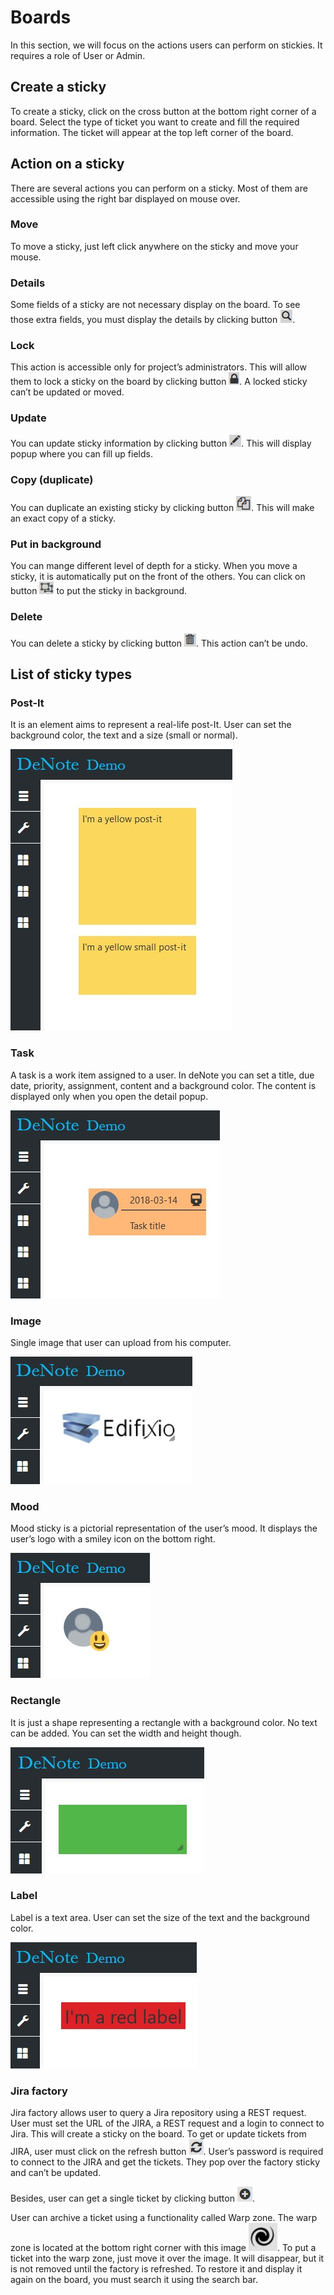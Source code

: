 # Boards
In this section, we will focus on the actions users can perform on stickies. It requires a role of User or Admin.

## Create a sticky
To create a sticky, click on the cross button at the bottom right corner of a board. Select the type of ticket you want to create and fill the required information. The ticket will appear at the top left corner of the board.

## Action on a sticky
There are several actions you can perform on a sticky. Most of them are accessible using the right bar displayed on mouse over.

### Move
To move a sticky, just left click anywhere on the sticky and move your mouse. 

### Details
Some fields of a sticky are not necessary display on the board. To see those extra fields, you must display the details by clicking button ![icon magnifying glass](./assets/images/icon-detail.jpg).

### Lock
This action is accessible only for project’s administrators. This will allow them to lock a sticky on the board by clicking button ![icon lock](./assets/images/icon-lock.jpg). A locked sticky can’t be updated or moved. 

### Update
You can update sticky information by clicking button ![icon pen](./assets/images/icon-update.jpg). This will display popup where you can fill up fields.

### Copy (duplicate)
You can duplicate an existing sticky by clicking button ![icon copy](./assets/images/icon-copy.jpg). This will make an exact copy of a sticky.

### Put in background
You can mange different level of depth for a sticky. When you move a sticky, it is automatically put on the front of the others. You can click on button ![icon background](./assets/images/icon-background.jpg) to put the sticky in background.

### Delete
You can delete a sticky by clicking button ![icon delete](./assets/images/icon-delete.jpg). This action can’t be undo.

## List of sticky types
### Post-It
It is an element aims to represent a real-life post-It. User can set the background color, the text and a size (small or normal). 

![sticky post-it](./assets/images/sticky-postit.jpg)

### Task
A task is a work item assigned to a user. In deNote you can set a title, due date, priority, assignment, content and a background color. The content is displayed only when you open the detail popup.

![sticky task](./assets/images/sticky-task.jpg)

### Image
Single image that user can upload from his computer. 

![sticky image](./assets/images/sticky-image.jpg)

### Mood
Mood sticky is a pictorial representation of the user’s mood. It displays the user’s logo with a smiley icon on the bottom right.

![sticky mood](./assets/images/sticky-mood.jpg)

### Rectangle
It is just a shape representing a rectangle with a background color. No text can be added. You can set the width and height though.

![sticky rectangle](./assets/images/sticky-rectangle.jpg)

### Label
Label is a text area. User can set the size of the text and the background color.

![sticky label](./assets/images/sticky-label.jpg)

### Jira factory
Jira factory allows user to query a Jira repository using a REST request. User must set the URL of the JIRA, a REST request and a login to connect to Jira. This will create a sticky on the board. To get or update tickets from JIRA, user must click on the refresh button ![icon refresh](./assets/images/icon-factory-refresh.jpg). User’s password is required to connect to the JIRA and get the tickets. They pop over the factory sticky and can’t be updated. 

Besides, user can get a single ticket by clicking button ![icon add](./assets/images/icon-factory-add.jpg). 

User can archive a ticket using a functionality called Warp zone. The warp zone is located at the bottom right corner with this image ![icon warp zone](./assets/images/icon-factory-warpzone.jpg). To put a ticket into the warp zone, just move it over the image. It will disappear, but it is not removed until the factory is refreshed. To restore it and display it again on the board, you must search it using the search bar.
